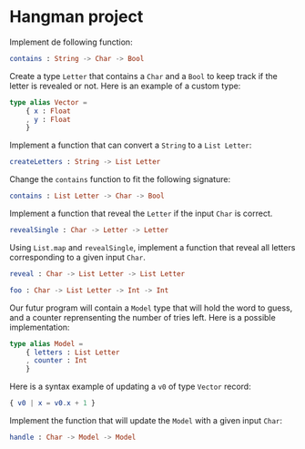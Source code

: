 # Hangman project

Implement de following function:
```elm
contains : String -> Char -> Bool
```
Create a type `Letter` that contains a `Char` and a `Bool` to keep track if the letter is revealed or not. Here is an example of a custom type:
```elm
type alias Vector =
    { x : Float
    , y : Float
    }
```
Implement a function that can convert a `String` to a `List Letter`:
```elm
createLetters : String -> List Letter
```
Change the `contains` function to fit the following signature:
```elm
contains : List Letter -> Char -> Bool
```
Implement a function that reveal the `Letter` if the input `Char` is correct.
```elm
revealSingle : Char -> Letter -> Letter
```
Using `List.map` and `revealSingle`, implement a function that reveal all letters corresponding to a given input `Char`.
```elm
reveal : Char -> List Letter -> List Letter
```

```elm
foo : Char -> List Letter -> Int -> Int
```
Our futur program will contain a `Model` type that will hold the word to guess, and a counter reprensenting the number of tries left. Here is a possible implementation:
```elm
type alias Model =
    { letters : List Letter
    , counter : Int
    }
```
Here is a syntax example of updating a `v0` of type `Vector` record:
```elm
{ v0 | x = v0.x + 1 }
```
Implement the function that will update the `Model` with a given input `Char`:
```elm
handle : Char -> Model -> Model
```